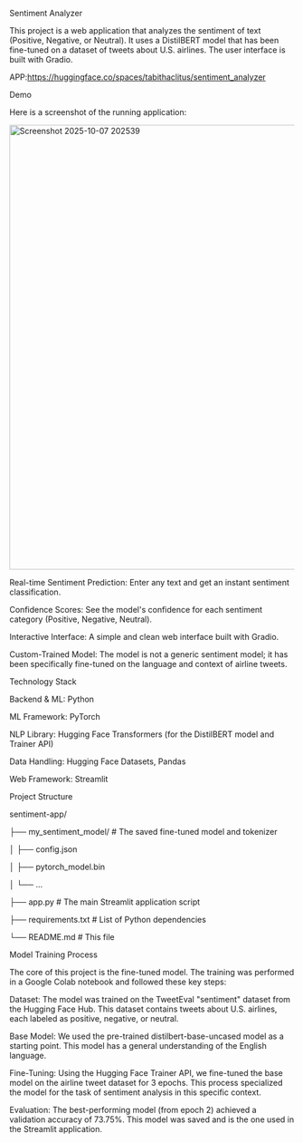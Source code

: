 Sentiment Analyzer 

This project is a web application that analyzes the sentiment of text (Positive, Negative, or Neutral). It uses a DistilBERT model that has been fine-tuned on a dataset of tweets about U.S. airlines. The user interface is built with Gradio.

APP:https://huggingface.co/spaces/tabithaclitus/sentiment_analyzer

Demo

Here is a screenshot of the running application:

<img width="1907" height="785" alt="Screenshot 2025-10-07 202539" src="https://github.com/user-attachments/assets/024b1a40-5bdf-43f6-b68d-f809c3d7853c" />

Real-time Sentiment Prediction: Enter any text and get an instant sentiment classification.

Confidence Scores: See the model's confidence for each sentiment category (Positive, Negative, Neutral).

Interactive Interface: A simple and clean web interface built with Gradio.

Custom-Trained Model: The model is not a generic sentiment model; it has been specifically fine-tuned on the language and context of airline tweets.

Technology Stack

Backend & ML: Python

ML Framework: PyTorch

NLP Library: Hugging Face Transformers (for the DistilBERT model and Trainer API)

Data Handling: Hugging Face Datasets, Pandas

Web Framework: Streamlit

Project Structure

sentiment-app/

├── my_sentiment_model/   # The saved fine-tuned model and tokenizer

│   ├── config.json

│   ├── pytorch_model.bin

│   └── ...

├── app.py                # The main Streamlit application script

├── requirements.txt      # List of Python dependencies

└── README.md             # This file

Model Training Process

The core of this project is the fine-tuned model. The training was performed in a Google Colab notebook and followed these key steps:

Dataset: The model was trained on the TweetEval "sentiment" dataset from the Hugging Face Hub. This dataset contains tweets about U.S. airlines, each labeled as positive, negative, or neutral.

Base Model: We used the pre-trained distilbert-base-uncased model as a starting point. This model has a general understanding of the English language.

Fine-Tuning: Using the Hugging Face Trainer API, we fine-tuned the base model on the airline tweet dataset for 3 epochs. This process specialized the model for the task of sentiment analysis in this specific context.

Evaluation: The best-performing model (from epoch 2) achieved a validation accuracy of 73.75%. This model was saved and is the one used in the Streamlit application.


